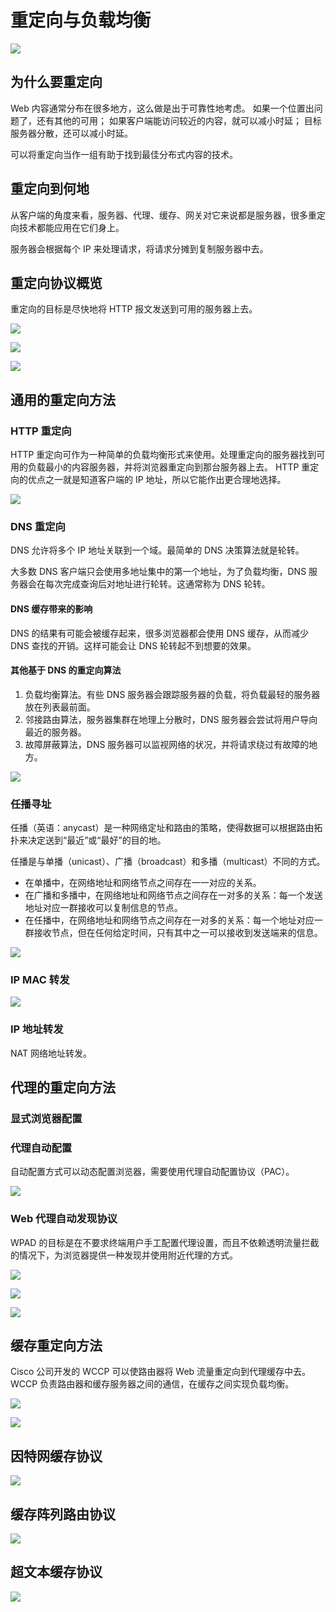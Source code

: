 # 重定向与负载均衡
![](imgs/h20-1.png)

## 为什么要重定向
Web 内容通常分布在很多地方，这么做是出于可靠性地考虑。
如果一个位置出问题了，还有其他的可用；
如果客户端能访问较近的内容，就可以减小时延；
目标服务器分散，还可以减小时延。

可以将重定向当作一组有助于找到最佳分布式内容的技术。

## 重定向到何地
从客户端的角度来看，服务器、代理、缓存、网关对它来说都是服务器，很多重定向技术都能应用在它们身上。

服务器会根据每个 IP 来处理请求，将请求分摊到复制服务器中去。

## 重定向协议概览
重定向的目标是尽快地将 HTTP 报文发送到可用的服务器上去。

![](imgs/h20-2.png)

![](imgs/h20-3.png)

![](imgs/h20-4.png)

## 通用的重定向方法
### HTTP 重定向
HTTP 重定向可作为一种简单的负载均衡形式来使用。处理重定向的服务器找到可用的负载最小的内容服务器，并将浏览器重定向到那台服务器上去。
HTTP 重定向的优点之一就是知道客户端的 IP 地址，所以它能作出更合理地选择。

![](imgs/h20-5.png)

### DNS 重定向
DNS 允许将多个 IP 地址关联到一个域。最简单的 DNS 决策算法就是轮转。

大多数 DNS 客户端只会使用多地址集中的第一个地址，为了负载均衡，DNS 服务器会在每次完成查询后对地址进行轮转。这通常称为 DNS 轮转。

#### DNS 缓存带来的影响
DNS 的结果有可能会被缓存起来，很多浏览器都会使用 DNS 缓存，从而减少 DNS 查找的开销。这样可能会让 DNS 轮转起不到想要的效果。

#### 其他基于 DNS 的重定向算法
1. 负载均衡算法。有些 DNS 服务器会跟踪服务器的负载，将负载最轻的服务器放在列表最前面。
2. 邻接路由算法，服务器集群在地理上分散时，DNS 服务器会尝试将用户导向最近的服务器。
3. 故障屏蔽算法，DNS 服务器可以监视网络的状况，并将请求绕过有故障的地方。 

![](imgs/h20-6.png)

### 任播寻址
任播（英语：anycast）是一种网络定址和路由的策略，使得数据可以根据路由拓扑来决定送到“最近”或“最好”的目的地。

任播是与单播（unicast）、广播（broadcast）和多播（multicast）不同的方式。

* 在单播中，在网络地址和网络节点之间存在一一对应的关系。
* 在广播和多播中，在网络地址和网络节点之间存在一对多的关系：每一个发送地址对应一群接收可以复制信息的节点。
* 在任播中，在网络地址和网络节点之间存在一对多的关系：每一个地址对应一群接收节点，但在任何给定时间，只有其中之一可以接收到发送端来的信息。

![](imgs/h20-7.png)

### IP MAC 转发
![](imgs/h20-8.png)

### IP 地址转发
NAT 网络地址转发。

## 代理的重定向方法
### 显式浏览器配置
### 代理自动配置
自动配置方式可以动态配置浏览器，需要使用代理自动配置协议（PAC）。

![](imgs/h20-9.png)

### Web 代理自动发现协议
WPAD 的目标是在不要求终端用户手工配置代理设置，而且不依赖透明流量拦截的情况下，为浏览器提供一种发现并使用附近代理的方式。

![](imgs/h20-10.png)

![](imgs/h20-11.png)

![](imgs/h20-12.png)

## 缓存重定向方法
Cisco 公司开发的 WCCP 可以使路由器将 Web 流量重定向到代理缓存中去。WCCP 负责路由器和缓存服务器之间的通信，在缓存之间实现负载均衡。

![](imgs/h20-13.png)

![](imgs/h20-14.png)

## 因特网缓存协议
![](imgs/h20-15.png)

## 缓存阵列路由协议
![](imgs/h20-16.png)

## 超文本缓存协议
![](imgs/h20-17.png)